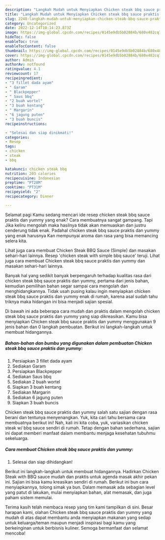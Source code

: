 ```yaml
---
description: "Langkah Mudah untuk Menyiapkan Chicken steak bbq sauce praktis dan yummy yang Enak, Buat Buka Puasa Enak"
title: "Langkah Mudah untuk Menyiapkan Chicken steak bbq sauce praktis dan yummy yang Enak, Buat Buka Puasa Enak"
slug: 2248-langkah-mudah-untuk-menyiapkan-chicken-steak-bbq-sauce-praktis-dan-yummy-yang-enak-buat-buka-puasa-enak
category: Uncategorized
date: 2022-12-14T10:14:23.873Z
image: https://img-global.cpcdn.com/recipes/0145e9db5b02884b/680x482cq70/chicken-steak-bbq-sauce-praktis-dan-yummy-foto-resep-utama.jpg
hideToc: false
enableToc: true
enableTocContent: false
thumbnail: https://img-global.cpcdn.com/recipes/0145e9db5b02884b/680x482cq70/chicken-steak-bbq-sauce-praktis-dan-yummy-foto-resep-utama.jpg
cover: https://img-global.cpcdn.com/recipes/0145e9db5b02884b/680x482cq70/chicken-steak-bbq-sauce-praktis-dan-yummy-foto-resep-utama.jpg
author: Admin
authorAv: notfound
ratingvalue: 4.1
reviewcount: 17
recipeingredient:
- "3 fillet dada ayam"
- " Garam"
- " Blackpepper"
- " Saus bbq"
- "2 buah wortel"
- "3 buah kentang"
- " Margarin"
- "6 jagung puten"
- "3 buah buncis"
recipeinstructions:

- "Selesai dan siap dinikmati!"
categories:
- Resep
tags:
- chicken
- steak
- bbq

katakunci: chicken steak bbq 
nutrition: 203 calories
recipecuisine: Indonesian
preptime: "PT28M"
cooktime: "PT31M"
recipeyield: "2"
recipecategory: Dinner

---
```



Selamat pagi Kamu sedang mencari ide resep chicken steak bbq sauce praktis dan yummy yang enak? Cara membuatnya sangat gampang. Tapi Jika keliru mengolah maka hasilnya tidak akan memuaskan dan justru cenderung tidak enak. Padahal chicken steak bbq sauce praktis dan yummy yang enak harusnya Kan mempunyai aroma dan rasa yang bisa memancing selera kita.


Lihat juga cara membuat Chicken Steak BBQ Sauce (Simple) dan masakan sehari-hari lainnya. Resep &#39;chicken steak with simple bbq sauce&#39; teruji. Lihat juga cara membuat Chicken steak bbq sauce praktis dan yummy dan masakan sehari-hari lainnya.

Banyak hal yang sedikit banyak berpengaruh terhadap kualitas rasa dari chicken steak bbq sauce praktis dan yummy, pertama dari jenis bahan, kemudian pemilihan bahan segar sampai cara mengolah dan menghidangkannya. Tidak usah pusing kalau ingin menyiapkan chicken steak bbq sauce praktis dan yummy enak di rumah, karena asal sudah tahu triknya maka hidangan ini bisa menjadi sajian spesial.


Di bawah ini ada beberapa cara mudah dan praktis dalam mengolah chicken steak bbq sauce praktis dan yummy yang siap dikreasikan. Kamu bisa menyiapkan Chicken steak bbq sauce praktis dan yummy menggunakan 9 jenis bahan dan 0 langkah pembuatan. Berikut ini langkah-langkah untuk membuat hidangannya.

<!--inarticleads1-->

##### Bahan-bahan dan bumbu yang digunakan dalam pembuatan Chicken steak bbq sauce praktis dan yummy:

1. Persiapkan 3 fillet dada ayam
1. Sediakan  Garam
1. Persiapkan  Blackpepper
1. Sediakan  Saus bbq
1. Sediakan 2 buah wortel
1. Siapkan 3 buah kentang
1. Sediakan  Margarin
1. Sediakan 6 jagung puten
1. Siapkan 3 buah buncis


Chicken steak bbq sauce praktis dan yummy salah satu sajian dengan rasa berani dan tentunya menyenangkan. Yuk, kita cari tahu bersama cara membuatnya berikut ini! Nah, kali ini kita coba, yuk, variasikan chicken steak w/ bbq sauce sendiri di rumah. Tetap dengan bahan sederhana, sajian ini dapat memberi manfaat dalam membantu menjaga kesehatan tubuhmu sekeluarga. 

<!--inarticleads2-->

##### Cara membuat Chicken steak bbq sauce praktis dan yummy:


1. Selesai dan siap dihidangkan!

Berikut ini langkah-langkah untuk membuat hidangannya. Hadirkan Chicken Steak with BBQ sauce mudah dan praktis untuk agenda masak akhir pekan ini. Sajian ini bisa kamu kreasikan sendiri di rumah. Berikut ini bun cara menyiapkannya, tolong simak ya bun. Dalam memasak ada sebagian level yang patut di lakukan, mulai menyiapkan bahan, alat memasak, dan juga paham sistem memulai. 

Terima kasih telah membaca resep yang tim kami tampilkan di sini. Besar harapan kami, olahan Chicken steak bbq sauce praktis dan yummy yang mudah di atas dapat membantu anda menyiapkan makanan yang sedap untuk keluarga/teman maupun menjadi inspirasi bagi kamu yang berkeinginan untuk berbisnis kuliner. Semoga bermanfaat dan selamat mencoba!
